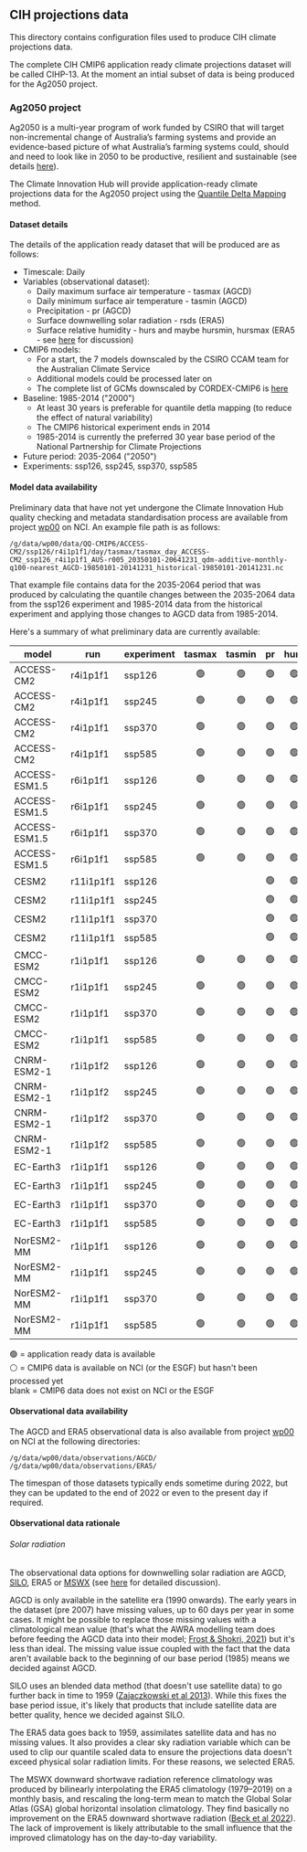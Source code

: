 ## CIH projections data

This directory contains configuration files used to produce CIH climate projections data. 

The complete CIH CMIP6 application ready climate projections dataset will be called CIHP-13.
At the moment an intial subset of data is being produced for the Ag2050 project.

### Ag2050 project

Ag2050 is a multi-year program of work funded by CSIRO that will target non-incremental change of Australia’s farming systems
and provide an evidence-based picture of what Australia’s farming systems could,
should and need to look like in 2050 to be productive, resilient and sustainable
(see details [here](https://confluence.csiro.au/pages/viewpage.action?pageId=1706583873)).

The Climate Innovation Hub will provide application-ready climate projections data
for the Ag2050 project using the [Quantile Delta Mapping](https://github.com/climate-innovation-hub/qqscale/blob/master/docs/method_qdm.md) method.

#### Dataset details

The details of the application ready dataset that will be produced are as follows:
- Timescale: Daily
- Variables (observational dataset):
  - Daily maximum surface air temperature - tasmax (AGCD)
  - Daily minimum surface air temperature - tasmin (AGCD)
  - Precipitation - pr (AGCD)
  - Surface downwelling solar radiation - rsds (ERA5)
  - Surface relative humidity - hurs and maybe hursmin, hursmax (ERA5 - see [here](https://github.com/AusClimateService/npcp/issues/2) for discussion)
- CMIP6 models:
  - For a start, the 7 models downscaled by the CSIRO CCAM team for the Australian Climate Service
  - Additional models could be processed later on
  - The complete list of GCMs downscaled by CORDEX-CMIP6 is [here](https://opus.nci.org.au/display/CMIP/CMIP6-CORDEX+datasets)
- Baseline: 1985-2014 ("2000")
  - At least 30 years is preferable for quantile detla mapping (to reduce the effect of natural variability)
  - The CMIP6 historical experiment ends in 2014
  - 1985-2014 is currently the preferred 30 year base period of the National Partnership for Climate Projections
- Future period: 2035-2064 ("2050")
- Experiments: ssp126, ssp245, ssp370, ssp585

#### Model data availability

Preliminary data that have not yet undergone
the Climate Innovation Hub quality checking and metadata standardisation process
are available from project [wp00](https://my.nci.org.au/mancini/project/wp00) on NCI.
An example file path is as follows:
```
/g/data/wp00/data/QQ-CMIP6/ACCESS-CM2/ssp126/r4i1p1f1/day/tasmax/tasmax_day_ACCESS-CM2_ssp126_r4i1p1f1_AUS-r005_20350101-20641231_qdm-additive-monthly-q100-nearest_AGCD-19850101-20141231_historical-19850101-20141231.nc
```
That example file contains data for the 2035-2064 period that was produced by
calculating the quantile changes between the 2035-2064 data from the ssp126 experiment
and 1985-2014 data from the historical experiment and applying those changes
to AGCD data from 1985-2014.

Here's a summary of what preliminary data are currently available:

| model | run | experiment | tasmax | tasmin | pr | hurs | hursmin | hursmax | rsds | 
| ---   | --- | ---        | :-:    | :-:    | :-:| :-:  | :-:     | :-:     | :-:  |
| ACCESS-CM2 | r4i1p1f1 | ssp126 | :green_circle: | :green_circle: | :green_circle: | :green_circle: | :green_circle: | :green_circle: | :green_circle: |
| ACCESS-CM2 | r4i1p1f1 | ssp245 | :green_circle: | :green_circle: | :green_circle: | :green_circle: | :green_circle: | :green_circle: | :green_circle: |
| ACCESS-CM2 | r4i1p1f1 | ssp370 | :green_circle: | :green_circle: | :green_circle: | :green_circle: | :green_circle: | :green_circle: | :green_circle: |
| ACCESS-CM2 | r4i1p1f1 | ssp585 | :green_circle: | :green_circle: | :green_circle: | :green_circle: | :green_circle: | :green_circle: | :green_circle: |
| ACCESS-ESM1.5 | r6i1p1f1 | ssp126 | :green_circle: | :green_circle: | :green_circle: | :green_circle: | :green_circle: | :green_circle: | :green_circle: |
| ACCESS-ESM1.5 | r6i1p1f1 | ssp245 | :green_circle: | :green_circle: | :green_circle: | :green_circle: | :green_circle: | :green_circle: | :green_circle: |
| ACCESS-ESM1.5 | r6i1p1f1 | ssp370 | :green_circle: | :green_circle: | :green_circle: | :green_circle: | :green_circle: | :green_circle: | :green_circle: |
| ACCESS-ESM1.5 | r6i1p1f1 | ssp585 | :green_circle: | :green_circle: | :green_circle: | :green_circle: | :green_circle: | :green_circle: | :green_circle: |
| CESM2 | r11i1p1f1 | ssp126 | | | :green_circle: | :green_circle: |  |  | :green_circle: |
| CESM2 | r11i1p1f1 | ssp245 | | | :green_circle: | :green_circle: |  |  | :green_circle: |
| CESM2 | r11i1p1f1 | ssp370 | | | :green_circle: | :green_circle: |  |  | :green_circle: |
| CESM2 | r11i1p1f1 | ssp585 | | | :green_circle: | :green_circle: |  |  | :green_circle: |
| CMCC-ESM2 | r1i1p1f1 | ssp126 | :green_circle: | :green_circle: | :green_circle: | :green_circle: | :white_circle: | :white_circle: | :green_circle: |
| CMCC-ESM2 | r1i1p1f1 | ssp245 | :green_circle: | :green_circle: | :green_circle: | :green_circle: | :white_circle: | :white_circle: | :green_circle: |
| CMCC-ESM2 | r1i1p1f1 | ssp370 | :green_circle: | :green_circle: | :green_circle: | :green_circle: | :white_circle: | :white_circle: | :green_circle: |
| CMCC-ESM2 | r1i1p1f1 | ssp585 | :green_circle: | :green_circle: | :green_circle: | :green_circle: | :white_circle: | :white_circle: | :green_circle: |
| CNRM-ESM2-1 | r1i1p1f2 | ssp126 | :green_circle: | :green_circle: | :green_circle: | :green_circle: | :white_circle: | :white_circle: | :green_circle: |
| CNRM-ESM2-1 | r1i1p1f2 | ssp245 | :green_circle: | :green_circle: | :green_circle: | :green_circle: | :white_circle: | :white_circle: | :green_circle: |
| CNRM-ESM2-1 | r1i1p1f2 | ssp370 | :green_circle: | :green_circle: | :green_circle: | :green_circle: | :white_circle: | :white_circle: | :green_circle: |
| CNRM-ESM2-1 | r1i1p1f2 | ssp585 | :green_circle: | :green_circle: | :green_circle: | :green_circle: | :white_circle: | :white_circle: | :green_circle: |
| EC-Earth3 | r1i1p1f1 | ssp126 | :green_circle: | :green_circle: | :green_circle: | :green_circle: | :white_circle: | :white_circle: | :green_circle: |
| EC-Earth3 | r1i1p1f1 | ssp245 | :green_circle: | :green_circle: | :green_circle: | :green_circle: | :white_circle: | :white_circle: | :green_circle: |
| EC-Earth3 | r1i1p1f1 | ssp370 | :green_circle: | :green_circle: | :green_circle: | :green_circle: | :white_circle: | :white_circle: | :green_circle: |
| EC-Earth3 | r1i1p1f1 | ssp585 | :green_circle: | :green_circle: | :green_circle: | :green_circle: | :white_circle: | :white_circle: | :green_circle: |
| NorESM2-MM | r1i1p1f1 | ssp126 | :green_circle: | :green_circle: | :green_circle: | :green_circle: |  |  | :green_circle: |
| NorESM2-MM | r1i1p1f1 | ssp245 | :green_circle: | :green_circle: | :green_circle: | :green_circle: |  |  | :green_circle: |
| NorESM2-MM | r1i1p1f1 | ssp370 | :green_circle: | :green_circle: | :green_circle: | :green_circle: |  |  | :green_circle: |
| NorESM2-MM | r1i1p1f1 | ssp585 | :green_circle: | :green_circle: | :green_circle: | :green_circle: |  |  | :green_circle: |

:green_circle: = application ready data is available  
:white_circle: = CMIP6 data is available on NCI (or the ESGF) but hasn't been processed yet  
blank = CMIP6 data does not exist on NCI or the ESGF

#### Observational data availability

The AGCD and ERA5 observational data is also available
from project [wp00](https://my.nci.org.au/mancini/project/wp00) on NCI at the following directories:
```
/g/data/wp00/data/observations/AGCD/
/g/data/wp00/data/observations/ERA5/
```
The timespan of those datasets typically ends sometime during 2022,
but they can be updated to the end of 2022 or even to the present day if required.

#### Observational data rationale

###### Solar radiation

The observational data options for downwelling solar radiation are
AGCD,
[SILO](https://www.longpaddock.qld.gov.au/silo/),
ERA5 or
[MSWX](https://www.gloh2o.org/mswx/)
(see [here](https://github.com/AusClimateService/npcp/issues/22) for detailed discussion).

AGCD is only available in the satellite era (1990 onwards).
The early years in the dataset (pre 2007) have missing values, up to 60 days per year in some cases.
It might be possible to replace those missing values with a climatological mean value
(that's what the AWRA modelling team does before feeding the AGCD data into their model;
[Frost & Shokri, 2021](https://awo.bom.gov.au/assets/notes/publications/AWRA-Lv7_Model_Description_Report.pdf))
but it's less than ideal.
The missing value issue coupled with the fact that the data aren't available back to the beginning of our base period (1985)
means we decided against AGCD.

SILO uses an blended data method (that doesn't use satellite data)
to go further back in time to 1959 ([Zajaczkowski et al 2013](https://doi.org/10.1016/j.envsoft.2013.06.013)).
While this fixes the base period issue,
it's likely that products that include satellite data are better quality,
hence we decided against SILO.

The ERA5 data goes back to 1959, assimilates satellite data and has no missing values.
It also provides a clear sky radiation variable which can be used to clip our quantile scaled data
to ensure the projections data doesn't exceed physical solar radiation limits.
For these reasons, we selected ERA5.

The MSWX downward shortwave radiation reference climatology was produced by bilinearly interpolating the ERA5 climatology (1979–2019) on a monthly basis,
and rescaling the long-term mean to match the Global Solar Atlas (GSA) global horizontal insolation climatology.
They find basically no improvement on the ERA5 downward shortwave radiation ([Beck et al 2022](https://doi.org/10.1175/BAMS-D-21-0145.1)).
The lack of improvement is likely attributable to the small influence that the improved climatology has on the day-to-day variability.
